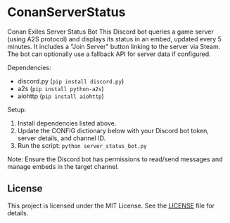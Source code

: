 # ConanServerStatus


Conan Exiles Server Status Bot
This Discord bot queries a game server (using A2S protocol) and displays its status in an embed,
updated every 5 minutes. It includes a "Join Server" button linking to the server via Steam.
The bot can optionally use a fallback API for server data if configured.

Dependencies:
- discord.py (`pip install discord.py`)
- a2s (`pip install python-a2s`)
- aiohttp (`pip install aiohttp`)

Setup:
1. Install dependencies listed above.
2. Update the CONFIG dictionary below with your Discord bot token, server details, and channel ID.
3. Run the script: `python server_status_bot.py`

Note: Ensure the Discord bot has permissions to read/send messages and manage embeds in the target channel.

## License

This project is licensed under the MIT License. See the [LICENSE](LICENSE) file for details.
